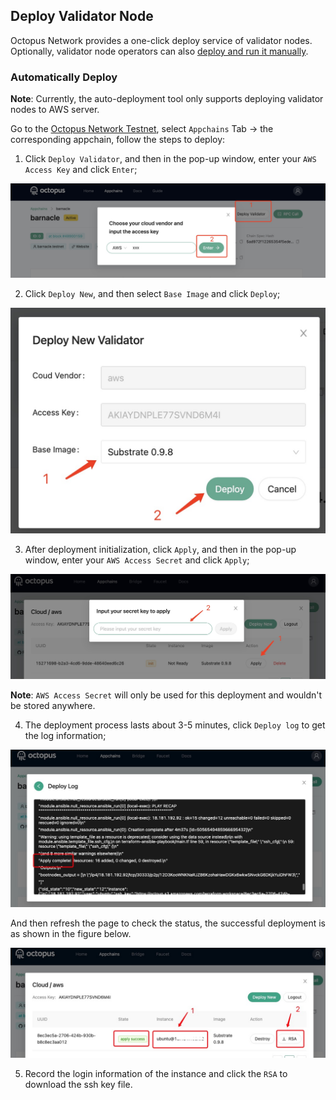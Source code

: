 ## Deploy Validator Node

Octopus Network provides a one-click deploy service of validator nodes. Optionally, validator node operators can also [deploy and run it manually](./validator-deploy-manually.md).

### Automatically Deploy

**Note**: Currently, the auto-deployment tool only supports deploying validator nodes to AWS server.

Go to the [Octopus Network Testnet](https://testnet.oct.network/), select `Appchains` Tab ->  the corresponding appchain, follow the steps to deploy:

1. Click `Deploy Validator`, and then in the pop-up window, enter your `AWS Access Key` and click `Enter`;

![deploy validator](../maintain/validator_deploy.jpg)

2. Click `Deploy New`, and then select `Base Image` and click `Deploy`;

![deploy new](../maintain/validator_deploy_new.jpg)

3. After deployment initialization, click `Apply`, and then in the pop-up window, enter your `AWS Access Secret` and click `Apply`;

![deploy apply](../maintain/validator_deploy_apply.jpg)

**Note**: `AWS Access Secret` will only be used for this deployment and wouldn't be stored anywhere.

4. The deployment process lasts about 3-5 minutes, click `Deploy log` to get the log information;

![deploy log](../maintain/validator_deploy_log.jpg)

And then refresh the page to check the status, the successful deployment is as shown in the figure below.

![deploy success](../maintain/validator_deploy_success.jpg)

5. Record the login information of the instance and click the `RSA` to download the ssh key file.